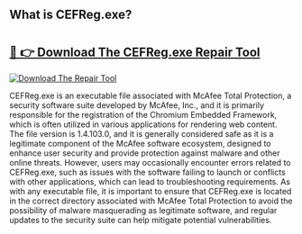 ## What is CEFReg.exe? 

# <h2><a href="https://exedetect.com/download.php?CEFReg.exe">🔗 👉 Download The CEFReg.exe Repair Tool</a></h2>

[![Download The Repair Tool](https://exedetect.com/download-button.jpg)](https://exedetect.com/download.php?CEFReg.exe)

CEFReg.exe is an executable file associated with McAfee Total Protection, a security software suite developed by McAfee, Inc., and it is primarily responsible for the registration of the Chromium Embedded Framework, which is often utilized in various applications for rendering web content. The file version is 1.4.103.0, and it is generally considered safe as it is a legitimate component of the McAfee software ecosystem, designed to enhance user security and provide protection against malware and other online threats. However, users may occasionally encounter errors related to CEFReg.exe, such as issues with the software failing to launch or conflicts with other applications, which can lead to troubleshooting requirements. As with any executable file, it is important to ensure that CEFReg.exe is located in the correct directory associated with McAfee Total Protection to avoid the possibility of malware masquerading as legitimate software, and regular updates to the security suite can help mitigate potential vulnerabilities.
